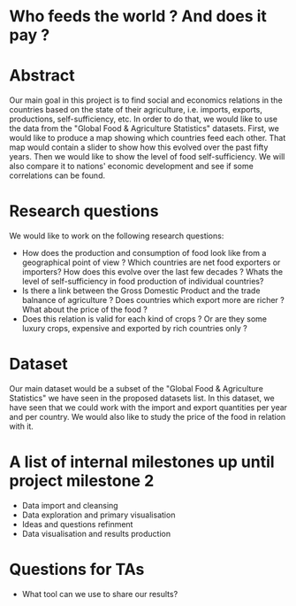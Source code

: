 # Who feeds the world ? And does it pay ?

# Abstract
Our main goal in this project is to find social and economics relations in the countries based on the state of their agriculture, i.e. imports, exports, productions, self-sufficiency, etc. In order to do that, we would like to use the data from the "Global Food & Agriculture Statistics" datasets. First, we would like to produce a map showing which countries feed each other. That map would contain a slider to show how this evolved over the past fifty years. Then we would like to show the level of food self-sufficiency. We will also compare it to nations' economic development and see if some correlations can be found.

# Research questions
We would like to work on the following research questions:
- How does the production and consumption of food look like from a geographical point of view ? Which countries are net food exporters or importers? How does this evolve over the last few decades ? Whats the level of self-sufficiency in food production of individual countries?
- Is there a link between the Gross Domestic Product and the trade balnance of agriculture ? Does countries which export more are richer ? What about the price of the food ?
- Does this relation is valid for each kind of crops ? Or are they some luxury crops, expensive and exported by rich countries only ?

# Dataset
Our main dataset would be a subset of the "Global Food & Agriculture Statistics" we have seen in the proposed datasets list. In this dataset, we have seen that we could work with the import and export quantities per year and per country. We would also like to study the price of the food in relation with it. 

# A list of internal milestones up until project milestone 2
- Data import and cleansing
- Data exploration and primary visualisation
- Ideas and questions refinment
- Data visualisation and results production

# Questions for TAs
- What tool can we use to share our results? 
